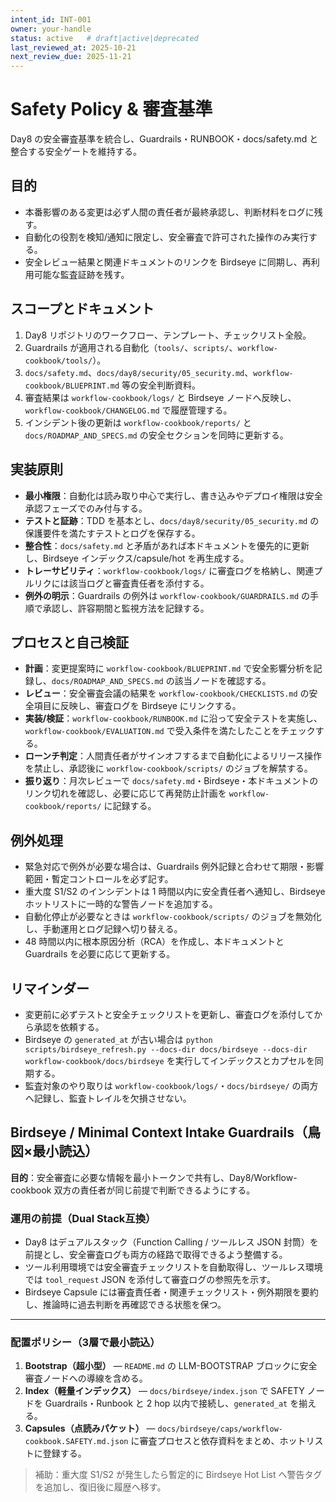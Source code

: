 ```yaml
---
intent_id: INT-001
owner: your-handle
status: active   # draft|active|deprecated
last_reviewed_at: 2025-10-21
next_review_due: 2025-11-21
---
```


# Safety Policy & 審査基準

Day8 の安全審査基準を統合し、Guardrails・RUNBOOK・docs/safety.md と整合する安全ゲートを維持する。

## 目的

- 本番影響のある変更は必ず人間の責任者が最終承認し、判断材料をログに残す。
- 自動化の役割を検知/通知に限定し、安全審査で許可された操作のみ実行する。
- 安全レビュー結果と関連ドキュメントのリンクを Birdseye に同期し、再利用可能な監査証跡を残す。

## スコープとドキュメント

1. Day8 リポジトリのワークフロー、テンプレート、チェックリスト全般。
2. Guardrails が適用される自動化（`tools/`、`scripts/`、`workflow-cookbook/tools/`）。
3. `docs/safety.md`、`docs/day8/security/05_security.md`、`workflow-cookbook/BLUEPRINT.md` 等の安全判断資料。
4. 審査結果は `workflow-cookbook/logs/` と Birdseye ノードへ反映し、`workflow-cookbook/CHANGELOG.md` で履歴管理する。
5. インシデント後の更新は `workflow-cookbook/reports/` と `docs/ROADMAP_AND_SPECS.md` の安全セクションを同時に更新する。

## 実装原則

- **最小権限**：自動化は読み取り中心で実行し、書き込みやデプロイ権限は安全承認フェーズでのみ付与する。
- **テストと証跡**：TDD を基本とし、`docs/day8/security/05_security.md` の保護要件を満たすテストとログを保存する。
- **整合性**：`docs/safety.md` と矛盾があれば本ドキュメントを優先的に更新し、Birdseye インデックス/capsule/hot を再生成する。
- **トレーサビリティ**：`workflow-cookbook/logs/` に審査ログを格納し、関連プルリクには該当ログと審査責任者を添付する。
- **例外の明示**：Guardrails の例外は `workflow-cookbook/GUARDRAILS.md` の手順で承認し、許容期間と監視方法を記録する。

## プロセスと自己検証

- **計画**：変更提案時に `workflow-cookbook/BLUEPRINT.md` で安全影響分析を記録し、`docs/ROADMAP_AND_SPECS.md` の該当ノードを確認する。
- **レビュー**：安全審査会議の結果を `workflow-cookbook/CHECKLISTS.md` の安全項目に反映し、審査ログを Birdseye にリンクする。
- **実装/検証**：`workflow-cookbook/RUNBOOK.md` に沿って安全テストを実施し、`workflow-cookbook/EVALUATION.md` で受入条件を満たしたことをチェックする。
- **ローンチ判定**：人間責任者がサインオフするまで自動化によるリリース操作を禁止し、承認後に `workflow-cookbook/scripts/` のジョブを解禁する。
- **振り返り**：月次レビューで `docs/safety.md`・Birdseye・本ドキュメントのリンク切れを確認し、必要に応じて再発防止計画を `workflow-cookbook/reports/` に記録する。

## 例外処理

- 緊急対応で例外が必要な場合は、Guardrails 例外記録と合わせて期限・影響範囲・暫定コントロールを必ず記す。
- 重大度 S1/S2 のインシデントは 1 時間以内に安全責任者へ通知し、Birdseye ホットリストに一時的な警告ノードを追加する。
- 自動化停止が必要なときは `workflow-cookbook/scripts/` のジョブを無効化し、手動運用とログ記録へ切り替える。
- 48 時間以内に根本原因分析（RCA）を作成し、本ドキュメントと Guardrails を必要に応じて更新する。

## リマインダー

- 変更前に必ずテストと安全チェックリストを更新し、審査ログを添付してから承認を依頼する。
- Birdseye の `generated_at` が古い場合は `python scripts/birdseye_refresh.py --docs-dir docs/birdseye --docs-dir workflow-cookbook/docs/birdseye` を実行してインデックスとカプセルを同期する。
- 監査対象のやり取りは `workflow-cookbook/logs/`・`docs/birdseye/` の両方へ記録し、監査トレイルを欠損させない。

## Birdseye / Minimal Context Intake Guardrails（鳥図×最小読込）

**目的**：安全審査に必要な情報を最小トークンで共有し、Day8/Workflow-cookbook 双方の責任者が同じ前提で判断できるようにする。

### 運用の前提（Dual Stack互換）

- Day8 はデュアルスタック（Function Calling / ツールレス JSON 封筒）を前提とし、安全審査ログも両方の経路で取得できるよう整備する。
- ツール利用環境では安全審査チェックリストを自動取得し、ツールレス環境では `tool_request` JSON を添付して審査ログの参照先を示す。
- Birdseye Capsule には審査責任者・関連チェックリスト・例外期限を要約し、推論時に過去判断を再確認できる状態を保つ。

---

### 配置ポリシー（3層で最小読込）

1. **Bootstrap（超小型）** — `README.md` の LLM-BOOTSTRAP ブロックに安全審査ノードへの導線を含める。
2. **Index（軽量インデックス）** — `docs/birdseye/index.json` で SAFETY ノードを Guardrails・Runbook と 2 hop 以内で接続し、`generated_at` を揃える。
3. **Capsules（点読みパケット）** — `docs/birdseye/caps/workflow-cookbook.SAFETY.md.json` に審査プロセスと依存資料をまとめ、ホットリストに登録する。

> 補助：重大度 S1/S2 が発生したら暫定的に Birdseye Hot List へ警告タグを追加し、復旧後に履歴へ移す。
